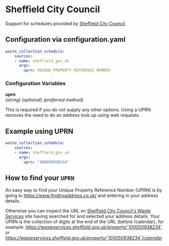 # Sheffield City Council

Support for schedules provided by [Sheffield City Council](https://wasteservices.sheffield.gov.uk/).

## Configuration via configuration.yaml

```yaml
waste_collection_schedule:
    sources:
    - name: sheffield_gov_uk
      args:
        uprn: UNIQUE_PROPERTY_REFERENCE_NUMBER
```

### Configuration Variables

**uprn**<br>
*(string) (optional) (preferred method)*

This is required if you do not supply any other options. Using a UPRN removes the need to do an address look up using web requests.

## Example using UPRN
```yaml
waste_collection_schedule:
    sources:
    - name: sheffield_gov_uk
      args:
        uprn: "100050938234"
```

## How to find your `UPRN`

An easy way to find your Unique Property Reference Number (UPRN) is by going to https://www.findmyaddress.co.uk/ and entering in your address details.

Otherwise you can inspect the URL on [Sheffield City Council's Waste Services](https://wasteservices.sheffield.gov.uk/) site having searched for and selected your address details. Your UPRN is the collection of digits at the end of the URL (before /calendar), for example: *https://wasteservices.sheffield.gov.uk/property/`100050938234`* or *https://wasteservices.sheffield.gov.uk/property/`100050938234`/calendar*